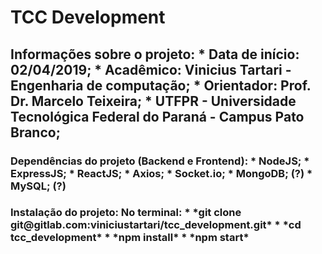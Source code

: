 <h1>TCC Development

<h2>Informações sobre o projeto:
* Data de início: 02/04/2019;
* Acadêmico: Vinicius Tartari - Engenharia de computação;
* Orientador: Prof. Dr. Marcelo Teixeira;
* UTFPR - Universidade Tecnológica Federal do Paraná - Campus Pato Branco;

<h3>Dependências do projeto (Backend e Frontend):
* NodeJS;
* ExpressJS;
* ReactJS;
* Axios;
* Socket.io;
* MongoDB; (?)
* MySQL; (?)

<h3>Instalação do projeto:
No terminal:
* *git clone git@gitlab.com:viniciustartari/tcc_development.git*
* *cd tcc_development*
* *npm install*
* *npm start*